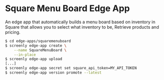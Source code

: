 # Square Menu Board Edge App

An edge app that automatically builds a menu board based on inventory in Square that allows you to select what inventory to be, Retrieve products and pricing.

```bash
$ cd edge-apps/squaremenuboard
$ screenly edge-app create \
    --name SquareMenuBoard \
    --in-place
$ screenly edge-app upload
[...]
$ screenly edge-app secret set square_api_token=MY_API_TOKEN
$ screenly edge-app version promote --latest
```